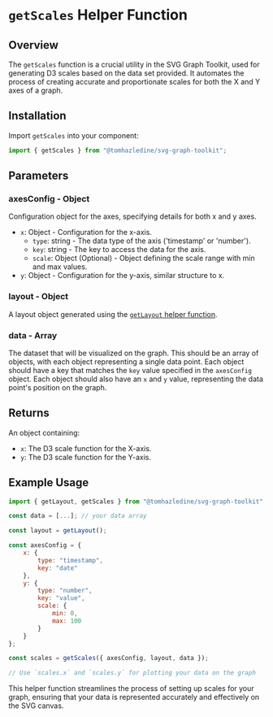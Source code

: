 # `getScales` Helper Function

## Overview

The `getScales` function is a crucial utility in the SVG Graph Toolkit, used for generating D3 scales based on the data set provided. It automates the process of creating accurate and proportionate scales for both the X and Y axes of a graph.

## Installation

Import `getScales` into your component:

```jsx
import { getScales } from "@tomhazledine/svg-graph-toolkit";
```

## Parameters

### axesConfig - Object

Configuration object for the axes, specifying details for both x and y axes.

* `x`: Object - Configuration for the x-axis.
    * `type`: string - The data type of the axis ('timestamp' or 'number').
    * `key`: string - The key to access the data for the axis.
    * `scale`: Object (Optional) - Object defining the scale range with min and max values.
* `y`: Object - Configuration for the y-axis, similar structure to x.

### layout - Object

A layout object generated using the [`getLayout` helper function](./getLayout.md).

### data - Array

The dataset that will be visualized on the graph. This should be an array of objects, with each object representing a single data point. Each object should have a key that matches the `key` value specified in the `axesConfig` object. Each object should also have an `x` and `y` value, representing the data point's position on the graph.

## Returns

An object containing:

* `x`: The D3 scale function for the X-axis.
* `y`: The D3 scale function for the Y-axis.

## Example Usage

```jsx
import { getLayout, getScales } from "@tomhazledine/svg-graph-toolkit";

const data = [...]; // your data array

const layout = getLayout();

const axesConfig = {
    x: {
        type: "timestamp",
        key: "date"
    },
    y: {
        type: "number",
        key: "value",
        scale: {
            min: 0,
            max: 100
        }
    }
};

const scales = getScales({ axesConfig, layout, data });

// Use `scales.x` and `scales.y` for plotting your data on the graph
```

This helper function streamlines the process of setting up scales for your graph, ensuring that your data is represented accurately and effectively on the SVG canvas.